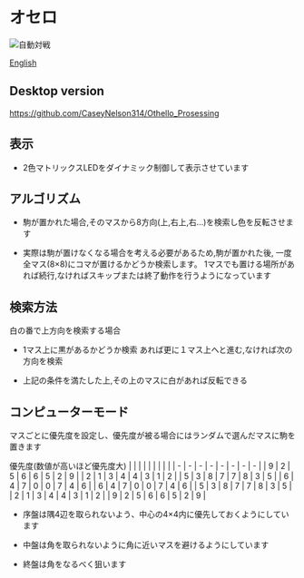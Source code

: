 # オセロ

![自動対戦](./Assets/自動対戦.gif)

[English](/en.md)

## Desktop version

https://github.com/CaseyNelson314/Othello_Prosessing

## 表示

- 2色マトリックスLEDをダイナミック制御して表示させています

## アルゴリズム

- 駒が置かれた場合,そのマスから8方向(上,右上,右...)を検索し色を反転させます

- 実際は駒が置けなくなる場合を考える必要があるため,駒が置かれた後, 一度全マス(8×8)にコマが置けるかどうか検索します。 1マスでも置ける場所があれば続行,なければスキップまたは終了動作を行うようになっています

## 検索方法

白の番で上方向を検索する場合

- 1マス上に黒があるかどうか検索  あれば更に１マス上へと進む,なければ次の方向を検索

- 上記の条件を満たした上,その上のマスに白があれば反転できる

## コンピューターモード

マスごとに優先度を設定し、優先度が被る場合にはランダムで選んだマスに駒を置きます

優先度(数値が高いほど優先度大)
|   |   |   |   |   |   |   |   |
| - | - | - | - | - | - | - | - |
| 9 | 2 | 5 | 6 | 6 | 5 | 2 | 9 |
| 2 | 1 | 3 | 4 | 4 | 3 | 1 | 2 |
| 5 | 3 | 8 | 7 | 7 | 8 | 3 | 5 |
| 6 | 4 | 7 | 0 | 0 | 7 | 4 | 6 |
| 6 | 4 | 7 | 0 | 0 | 7 | 4 | 6 |
| 5 | 3 | 8 | 7 | 7 | 8 | 3 | 5 |
| 2 | 1 | 3 | 4 | 4 | 3 | 1 | 2 |
| 9 | 2 | 5 | 6 | 6 | 5 | 2 | 9 |

- 序盤は隅4辺を取られないよう、中心の4×4内に優先しておくようにしています

- 中盤は角を取られないように角に近いマスを避けるようにしています

- 終盤は角をなるべく狙います

